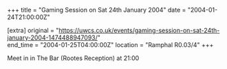 +++
title = "Gaming Session on Sat 24th January 2004"
date = "2004-01-24T21:00:00Z"

[extra]
original = "https://uwcs.co.uk/events/gaming-session-on-sat-24th-january-2004-1474488947093/"    
end_time = "2004-01-25T04:00:00Z"
location = "Ramphal R0.03/4"
+++

Meet in in The Bar (Rootes Reception) at 21:00

